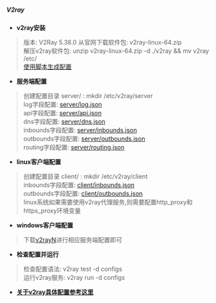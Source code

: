 ##### V2ray

- **v2ray安装**
> 版本: V2Ray 5.38.0
> 从官网下载软件包: v2ray-linux-64.zip  
> 解压v2ray软件包: unzip v2ray-linux-64.zip -d ./v2ray && mv v2ray /etc/  
> [使用脚本生成配置](./v2ray-conf.md)  


- **服务端配置**
> 创建配置目录 server/ : mkdir /etc/v2ray/server  
> log字段配置: [server/log.json](v2ray-log.md)  
> api字段配置: [server/api.json](v2ray-api.md)  
> dns字段配置: [server/dns.json](v2ray-dns.md)  
> inbounds字段配置: [server/inbounds.json](v2ray-inbounds.md)  
> outbounds字段配置: [server/outbounds.json](v2ray-outbounds.md)  
> routing字段配置: [server/routing.json](v2ray-routing.md)  


- **linux客户端配置**
> 创建配置目录 client/ : mkdir /etc/v2ray/client  
> inbounds字段配置: [client/inbounds.json](v2ray-client-inbounds.md)  
> outbounds字段配置: [client/outbounds.json](v2ray-client-outbounds.md)  
> linux系统如果需要使用v2ray代理服务,则需要配置http_proxy和https_proxy环境变量  

- **windows客户端配置**
> 下载[v2rayN](https://github.com/2dust/v2rayN)进行相应服务端配置即可  

- **检查配置并运行**
> 检查配置语法: v2ray test -d configs  
> 运行v2ray服务: v2ray run -d configs  

- **[关于v2ray具体配置参考这里](https://www.v2fly.org/)**